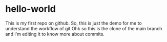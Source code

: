 # hello-world
This is my first repo on github. So, this is just the demo for me to understand the workflow of git
Ohk so this is the clone of the main branch and i'm editing it to know more about commits.
